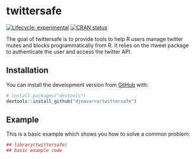 
<!-- README.md is generated from README.Rmd. Please edit that file -->

# twittersafe

<!-- badges: start -->

[![Lifecycle:
experimental](https://img.shields.io/badge/lifecycle-experimental-orange.svg)](https://lifecycle.r-lib.org/articles/stages.html#experimental)
[![CRAN
status](https://www.r-pkg.org/badges/version/twittersafe)](https://CRAN.R-project.org/package=twittersafe)
<!-- badges: end -->

The goal of twittersafe is to provide tools to help R users manage
twitter mutes and blocks programmatically from R. It relies on the
rtweet package to authenticate the user and access the twitter API.

## Installation

You can install the development version from
[GitHub](https://github.com/) with:

``` r
# install.packages("devtools")
devtools::install_github("djnavarro/twittersafe")
```

## Example

This is a basic example which shows you how to solve a common problem:

``` r
## library(twittersafe)
## basic example code
```
